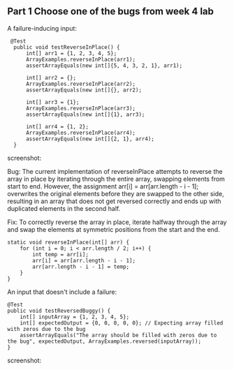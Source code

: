 ## Part 1 Choose one of the bugs from week 4 lab


A failure-inducing input:   
```
 @Test
  public void testReverseInPlace() {
      int[] arr1 = {1, 2, 3, 4, 5};
      ArrayExamples.reverseInPlace(arr1);
      assertArrayEquals(new int[]{5, 4, 3, 2, 1}, arr1);

      int[] arr2 = {};
      ArrayExamples.reverseInPlace(arr2);
      assertArrayEquals(new int[]{}, arr2);

      int[] arr3 = {1};
      ArrayExamples.reverseInPlace(arr3);
      assertArrayEquals(new int[]{1}, arr3);

      int[] arr4 = {1, 2};
      ArrayExamples.reverseInPlace(arr4);
      assertArrayEquals(new int[]{2, 1}, arr4);
  }

```

screenshot:  


Bug:
The current implementation of reverseInPlace attempts to reverse the array in place by iterating through the entire array, 
swapping elements from start to end. However, the assignment arr[i] = arr[arr.length - i - 1]; overwrites the original elements before they are swapped to the other side,
resulting in an array that does not get reversed correctly and ends up with duplicated elements in the second half.

Fix:
To correctly reverse the array in place, iterate halfway through
the array and swap the elements at symmetric positions from the start and the end.

```
static void reverseInPlace(int[] arr) {
    for (int i = 0; i < arr.length / 2; i++) {
        int temp = arr[i];
        arr[i] = arr[arr.length - i - 1];
        arr[arr.length - i - 1] = temp;
    }
}
```


An input that doesn't include a failure:    

```
@Test
public void testReversedBuggy() {
    int[] inputArray = {1, 2, 3, 4, 5};
    int[] expectedOutput = {0, 0, 0, 0, 0}; // Expecting array filled with zeros due to the bug
    assertArrayEquals("The array should be filled with zeros due to the bug", expectedOutput, ArrayExamples.reversed(inputArray));
}
```

screenshot: 









